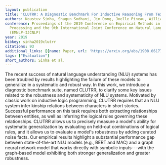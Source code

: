 ```yaml
---
layout: publication
title: 'CLUTRR: A Diagnostic Benchmark For Inductive Reasoning From Text'
authors: Koustuv Sinha, Shagun Sodhani, Jin Dong, Joelle Pineau, William L. Hamilton
conference: Proceedings of the 2019 Conference on Empirical Methods in Natural Language
  Processing and the 9th International Joint Conference on Natural Language Processing
  (EMNLP-IJCNLP)
year: 2019
bibkey: sinha2019clutrr
citations: 93
additional_links: [{name: Paper, url: 'https://arxiv.org/abs/1908.06177'}]
tags: ["Evaluation"]
short_authors: Sinha et al.
---
```

The recent success of natural language understanding (NLU) systems has been
troubled by results highlighting the failure of these models to generalize in a
systematic and robust way. In this work, we introduce a diagnostic benchmark
suite, named CLUTRR, to clarify some key issues related to the robustness and
systematicity of NLU systems. Motivated by classic work on inductive logic
programming, CLUTRR requires that an NLU system infer kinship relations between
characters in short stories. Successful performance on this task requires both
extracting relationships between entities, as well as inferring the logical
rules governing these relationships. CLUTRR allows us to precisely measure a
model's ability for systematic generalization by evaluating on held-out
combinations of logical rules, and it allows us to evaluate a model's
robustness by adding curated noise facts. Our empirical results highlight a
substantial performance gap between state-of-the-art NLU models (e.g., BERT and
MAC) and a graph neural network model that works directly with symbolic
inputs---with the graph-based model exhibiting both stronger generalization and
greater robustness.